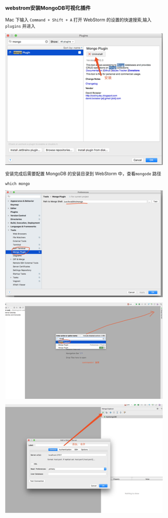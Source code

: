 ### webstrom安装MongoDB可视化插件

Mac 下输入 `Command + Shift + A` 打开 WebStorm 的设置的快速搜索,输入 `plugins` 并进入

![](./images/1534088354085.jpg)

安装完成后需要配置 MongoDB 的安装目录到 WebStorm 中，查看`mongode` 路径

```
which mongo
```

![](./images/1534088706829.jpg)

![](./images/1534088795298.jpg)

![](./images/1534089020679.jpg)

